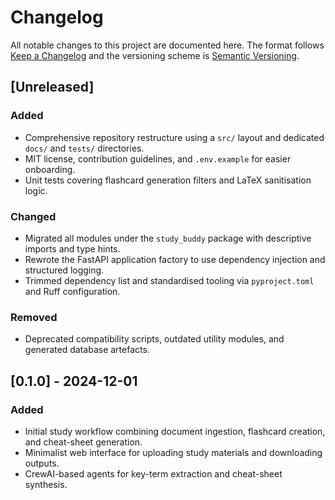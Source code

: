 # Changelog

All notable changes to this project are documented here. The format follows [Keep a Changelog](https://keepachangelog.com/en/1.0.0/) and the versioning scheme is [Semantic Versioning](https://semver.org/spec/v2.0.0.html).

## [Unreleased]

### Added
- Comprehensive repository restructure using a `src/` layout and dedicated `docs/` and `tests/` directories.
- MIT license, contribution guidelines, and `.env.example` for easier onboarding.
- Unit tests covering flashcard generation filters and LaTeX sanitisation logic.

### Changed
- Migrated all modules under the `study_buddy` package with descriptive imports and type hints.
- Rewrote the FastAPI application factory to use dependency injection and structured logging.
- Trimmed dependency list and standardised tooling via `pyproject.toml` and Ruff configuration.

### Removed
- Deprecated compatibility scripts, outdated utility modules, and generated database artefacts.

## [0.1.0] - 2024-12-01

### Added
- Initial study workflow combining document ingestion, flashcard creation, and cheat-sheet generation.
- Minimalist web interface for uploading study materials and downloading outputs.
- CrewAI-based agents for key-term extraction and cheat-sheet synthesis.
